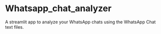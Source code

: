 # Whatsapp_chat_analyzer
A streamlit app to analyze your WhatsApp chats using the WhatsApp Chat text files.

